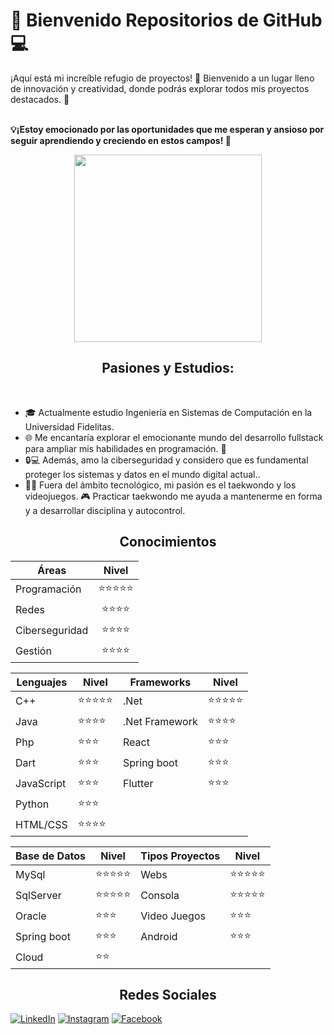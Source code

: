 <h1> 🚀 Bienvenido Repositorios de GitHub 💻 </h1> 

¡Aquí está mi increíble refugio de proyectos! 🚀 Bienvenido a un lugar lleno de innovación y creatividad, donde podrás explorar todos mis proyectos destacados. 💼</br>

<br>
<b> 💡¡Estoy emocionado por las oportunidades que me esperan y ansioso por seguir aprendiendo y creciendo en estos campos! 🚀 </b>
<br>

<p align="center">
 <img width="300" heigth="150" src="https://i.imgur.com/0kvtMLE.gif" align="center"/>
</p>



<h2 align="center">Pasiones y Estudios:</h2>
<br>

- 🎓 Actualmente estudio Ingeniería en Sistemas de Computación en la Universidad Fidelitas. 
- 🌐 Me encantaría explorar el emocionante mundo del desarrollo fullstack para ampliar mis habilidades en programación. 💪
- 🔒💻 Además, amo la ciberseguridad y considero que es fundamental proteger los sistemas y datos en el mundo digital actual.. 
- 🥋💥 Fuera del ámbito tecnológico, mi pasión es el taekwondo y los videojuegos. 🎮 Practicar taekwondo me ayuda a mantenerme en forma y a desarrollar disciplina y autocontrol.

<h2 align="center">Conocimientos</h2>


<div align="center">

| Áreas           | Nivel |
| -------------- | :------: |
| Programación   | ⭐⭐⭐⭐⭐ |
| Redes          | ⭐⭐⭐⭐ |
| Ciberseguridad | ⭐⭐⭐⭐   |
| Gestión        | ⭐⭐⭐⭐   |

| Lenguajes    | Nivel | Frameworks      | Nivel |
| ------------ | ------| -------------- | ------|
| C++          | ⭐⭐⭐⭐⭐ | .Net           | ⭐⭐⭐⭐⭐ |
| Java         | ⭐⭐⭐⭐  | .Net Framework | ⭐⭐⭐⭐  |
| Php          | ⭐⭐⭐   | React          | ⭐⭐⭐   |
| Dart         | ⭐⭐⭐   | Spring boot    | ⭐⭐⭐   |
| JavaScript   | ⭐⭐⭐   | Flutter        | ⭐⭐⭐   |
| Python       | ⭐⭐⭐   |                |       |
| HTML/CSS     | ⭐⭐⭐⭐  |                |       |

| Base de Datos | Nivel | Tipos Proyectos | Nivel |
| ------------- | ------| -------------- | ------|
| MySql         | ⭐⭐⭐⭐⭐ | Webs           | ⭐⭐⭐⭐⭐ |
| SqlServer     | ⭐⭐⭐⭐⭐ | Consola        | ⭐⭐⭐⭐⭐ |
| Oracle        | ⭐⭐⭐   | Video Juegos   | ⭐⭐⭐   |
| Spring boot   | ⭐⭐⭐   | Android        | ⭐⭐⭐   |
| Cloud         | ⭐⭐  |                |       |


</div>





<h2 align="center">Redes Sociales</h2>

[![LinkedIn](https://img.shields.io/badge/LinkedIn-Kenneth_Alvarado-0077B5?style=for-the-badge&logo=linkedin&logoColor=white&labelColor=101010)](https://www.linkedin.com/in/kenneth-alvaradom)
[![Instagram](https://img.shields.io/badge/Instagram-@kennethalmar-E4405F?style=for-the-badge&logo=instagram&logoColor=white&labelColor=101010)](https://www.instagram.com/kennethalmar/)
[![Facebook](https://img.shields.io/badge/Facebook-@Kenneth_Alvarado-1DA1F2?style=for-the-badge&logo=facebook&logoColor=white&labelColor=101010)](https://www.facebook.com/kenneth.alvarado.39/)

